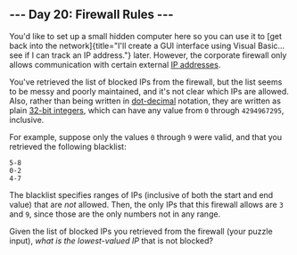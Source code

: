 ## \-\-- Day 20: Firewall Rules \-\--

You\'d like to set up a small hidden computer here so you can use it to
[get back into the
network]{title="I'll create a GUI interface using Visual Basic... see if I can track an IP address."}
later. However, the corporate firewall only allows communication with
certain external [IP
addresses](https://en.wikipedia.org/wiki/IPv4#Addressing).

You\'ve retrieved the list of blocked IPs from the firewall, but the
list seems to be messy and poorly maintained, and it\'s not clear which
IPs are allowed. Also, rather than being written in
[dot-decimal](https://en.wikipedia.org/wiki/Dot-decimal_notation)
notation, they are written as plain [32-bit
integers](https://en.wikipedia.org/wiki/32-bit), which can have any
value from `0` through `4294967295`, inclusive.

For example, suppose only the values `0` through `9` were valid, and
that you retrieved the following blacklist:

    5-8
    0-2
    4-7

The blacklist specifies ranges of IPs (inclusive of both the start and
end value) that are *not* allowed. Then, the only IPs that this firewall
allows are `3` and `9`, since those are the only numbers not in any
range.

Given the list of blocked IPs you retrieved from the firewall (your
puzzle input), *what is the lowest-valued IP* that is not blocked?
